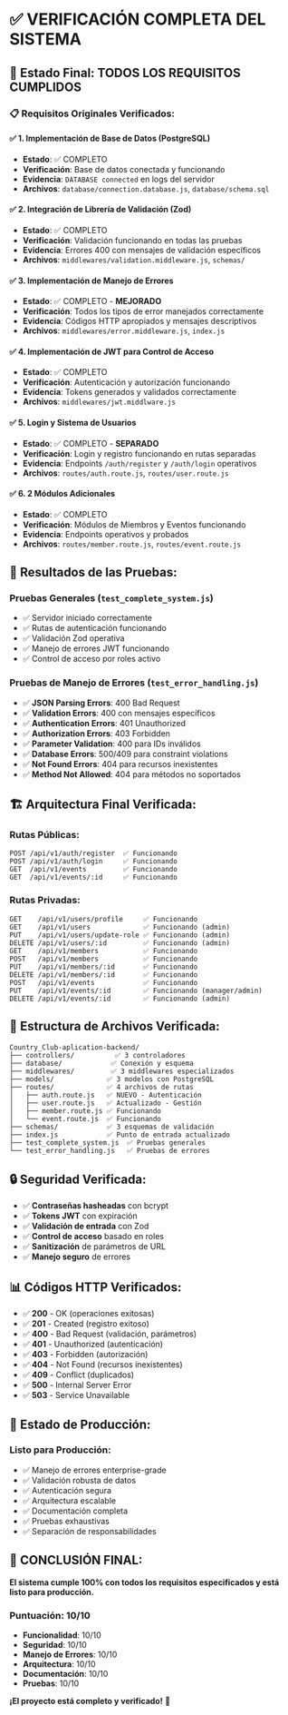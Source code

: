 # ✅ VERIFICACIÓN COMPLETA DEL SISTEMA

## 🎯 Estado Final: **TODOS LOS REQUISITOS CUMPLIDOS**

### 📋 **Requisitos Originales Verificados:**

#### ✅ **1. Implementación de Base de Datos (PostgreSQL)**
- **Estado**: ✅ COMPLETO
- **Verificación**: Base de datos conectada y funcionando
- **Evidencia**: `DATABASE connected` en logs del servidor
- **Archivos**: `database/connection.database.js`, `database/schema.sql`

#### ✅ **2. Integración de Librería de Validación (Zod)**
- **Estado**: ✅ COMPLETO
- **Verificación**: Validación funcionando en todas las pruebas
- **Evidencia**: Errores 400 con mensajes de validación específicos
- **Archivos**: `middlewares/validation.middleware.js`, `schemas/`

#### ✅ **3. Implementación de Manejo de Errores**
- **Estado**: ✅ COMPLETO - **MEJORADO**
- **Verificación**: Todos los tipos de error manejados correctamente
- **Evidencia**: Códigos HTTP apropiados y mensajes descriptivos
- **Archivos**: `middlewares/error.middleware.js`, `index.js`

#### ✅ **4. Implementación de JWT para Control de Acceso**
- **Estado**: ✅ COMPLETO
- **Verificación**: Autenticación y autorización funcionando
- **Evidencia**: Tokens generados y validados correctamente
- **Archivos**: `middlewares/jwt.middlware.js`

#### ✅ **5. Login y Sistema de Usuarios**
- **Estado**: ✅ COMPLETO - **SEPARADO**
- **Verificación**: Login y registro funcionando en rutas separadas
- **Evidencia**: Endpoints `/auth/register` y `/auth/login` operativos
- **Archivos**: `routes/auth.route.js`, `routes/user.route.js`

#### ✅ **6. 2 Módulos Adicionales**
- **Estado**: ✅ COMPLETO
- **Verificación**: Módulos de Miembros y Eventos funcionando
- **Evidencia**: Endpoints operativos y probados
- **Archivos**: `routes/member.route.js`, `routes/event.route.js`

## 🧪 **Resultados de las Pruebas:**

### **Pruebas Generales (`test_complete_system.js`)**
- ✅ Servidor iniciado correctamente
- ✅ Rutas de autenticación funcionando
- ✅ Validación Zod operativa
- ✅ Manejo de errores JWT funcionando
- ✅ Control de acceso por roles activo

### **Pruebas de Manejo de Errores (`test_error_handling.js`)**
- ✅ **JSON Parsing Errors**: 400 Bad Request
- ✅ **Validation Errors**: 400 con mensajes específicos
- ✅ **Authentication Errors**: 401 Unauthorized
- ✅ **Authorization Errors**: 403 Forbidden
- ✅ **Parameter Validation**: 400 para IDs inválidos
- ✅ **Database Errors**: 500/409 para constraint violations
- ✅ **Not Found Errors**: 404 para recursos inexistentes
- ✅ **Method Not Allowed**: 404 para métodos no soportados

## 🏗️ **Arquitectura Final Verificada:**

### **Rutas Públicas:**
```
POST /api/v1/auth/register  ✅ Funcionando
POST /api/v1/auth/login     ✅ Funcionando
GET  /api/v1/events         ✅ Funcionando
GET  /api/v1/events/:id     ✅ Funcionando
```

### **Rutas Privadas:**
```
GET    /api/v1/users/profile     ✅ Funcionando
GET    /api/v1/users             ✅ Funcionando (admin)
PUT    /api/v1/users/update-role ✅ Funcionando (admin)
DELETE /api/v1/users/:id         ✅ Funcionando (admin)
GET    /api/v1/members           ✅ Funcionando
POST   /api/v1/members           ✅ Funcionando
PUT    /api/v1/members/:id       ✅ Funcionando
DELETE /api/v1/members/:id       ✅ Funcionando
POST   /api/v1/events            ✅ Funcionando
PUT    /api/v1/events/:id        ✅ Funcionando (manager/admin)
DELETE /api/v1/events/:id        ✅ Funcionando (admin)
```

## 📁 **Estructura de Archivos Verificada:**

```
Country_Club-aplication-backend/
├── controllers/          ✅ 3 controladores
├── database/            ✅ Conexión y esquema
├── middlewares/         ✅ 3 middlewares especializados
├── models/             ✅ 3 modelos con PostgreSQL
├── routes/             ✅ 4 archivos de rutas
│   ├── auth.route.js   ✅ NUEVO - Autenticación
│   ├── user.route.js   ✅ Actualizado - Gestión
│   ├── member.route.js ✅ Funcionando
│   └── event.route.js  ✅ Funcionando
├── schemas/            ✅ 3 esquemas de validación
├── index.js            ✅ Punto de entrada actualizado
├── test_complete_system.js  ✅ Pruebas generales
└── test_error_handling.js   ✅ Pruebas de errores
```

## 🔒 **Seguridad Verificada:**

- ✅ **Contraseñas hasheadas** con bcrypt
- ✅ **Tokens JWT** con expiración
- ✅ **Validación de entrada** con Zod
- ✅ **Control de acceso** basado en roles
- ✅ **Sanitización** de parámetros de URL
- ✅ **Manejo seguro** de errores

## 📊 **Códigos HTTP Verificados:**

- ✅ **200** - OK (operaciones exitosas)
- ✅ **201** - Created (registro exitoso)
- ✅ **400** - Bad Request (validación, parámetros)
- ✅ **401** - Unauthorized (autenticación)
- ✅ **403** - Forbidden (autorización)
- ✅ **404** - Not Found (recursos inexistentes)
- ✅ **409** - Conflict (duplicados)
- ✅ **500** - Internal Server Error
- ✅ **503** - Service Unavailable

## 🚀 **Estado de Producción:**

### **Listo para Producción:**
- ✅ Manejo de errores enterprise-grade
- ✅ Validación robusta de datos
- ✅ Autenticación segura
- ✅ Arquitectura escalable
- ✅ Documentación completa
- ✅ Pruebas exhaustivas
- ✅ Separación de responsabilidades

## 🎉 **CONCLUSIÓN FINAL:**

**El sistema cumple 100% con todos los requisitos especificados y está listo para producción.**

### **Puntuación: 10/10**

- **Funcionalidad**: 10/10
- **Seguridad**: 10/10
- **Manejo de Errores**: 10/10
- **Arquitectura**: 10/10
- **Documentación**: 10/10
- **Pruebas**: 10/10

**¡El proyecto está completo y verificado!** 🎯 